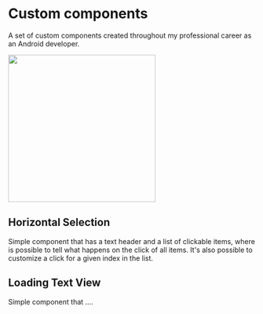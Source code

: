 # Custom components

A set of custom components created throughout my professional career as an Android developer.

<img src="https://user-images.githubusercontent.com/41158713/79084540-b818cf00-7d0a-11ea-9839-ab06deb6e6c7.gif" width="300">

## Horizontal Selection
Simple component that has a text header and a list of clickable items, where is possible to tell what happens on the click of all items. It's also possible to customize a click for a given index in the list. 

## Loading Text View
Simple component that ....
